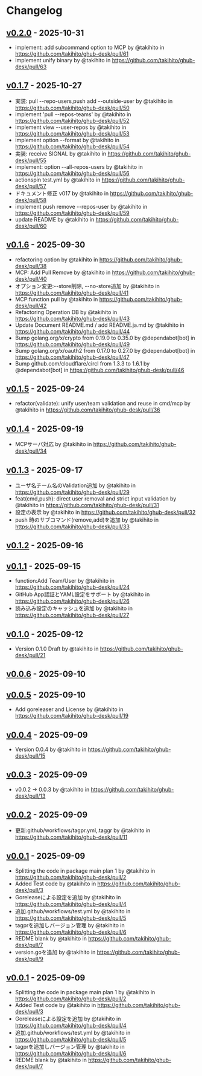 # Changelog

## [v0.2.0](https://github.com/takihito/ghub-desk/compare/v0.1.7...v0.2.0) - 2025-10-31
- implement: add subcommand option to MCP by @takihito in https://github.com/takihito/ghub-desk/pull/61
- implement unify binary by @takihito in https://github.com/takihito/ghub-desk/pull/63

## [v0.1.7](https://github.com/takihito/ghub-desk/compare/v0.1.6...v0.1.7) - 2025-10-27
- 実装: pull --repo-users,push add --outside-user by @takihito in https://github.com/takihito/ghub-desk/pull/50
- implement 'pull --repos-teams' by @takihito in https://github.com/takihito/ghub-desk/pull/52
- implement view --user-repos by @takihito in https://github.com/takihito/ghub-desk/pull/53
- implement option --format by @takihito in https://github.com/takihito/ghub-desk/pull/54
- 実装: receive SIGNAL by @takihito in https://github.com/takihito/ghub-desk/pull/55
- implement: option --all-repos-users by @takihito in https://github.com/takihito/ghub-desk/pull/56
- actionspin test.yml by @takihito in https://github.com/takihito/ghub-desk/pull/57
- ドキュメント修正 v017 by @takihito in https://github.com/takihito/ghub-desk/pull/58
- implement  push remove --repos-user  by @takihito in https://github.com/takihito/ghub-desk/pull/59
- update README by @takihito in https://github.com/takihito/ghub-desk/pull/60

## [v0.1.6](https://github.com/takihito/ghub-desk/compare/v0.1.5...v0.1.6) - 2025-09-30
- refactoring option  by @takihito in https://github.com/takihito/ghub-desk/pull/38
- MCP: Add Pull Remove by @takihito in https://github.com/takihito/ghub-desk/pull/40
- オプション変更:--store削除, --no-store追加 by @takihito in https://github.com/takihito/ghub-desk/pull/41
- MCP:function pull  by @takihito in https://github.com/takihito/ghub-desk/pull/42
- Refactoring Operation DB  by @takihito in https://github.com/takihito/ghub-desk/pull/43
- Update Document README.md / add README.ja.md by @takihito in https://github.com/takihito/ghub-desk/pull/44
- Bump golang.org/x/crypto from 0.19.0 to 0.35.0 by @dependabot[bot] in https://github.com/takihito/ghub-desk/pull/49
- Bump golang.org/x/oauth2 from 0.17.0 to 0.27.0 by @dependabot[bot] in https://github.com/takihito/ghub-desk/pull/47
- Bump github.com/cloudflare/circl from 1.3.3 to 1.6.1 by @dependabot[bot] in https://github.com/takihito/ghub-desk/pull/46

## [v0.1.5](https://github.com/takihito/ghub-desk/compare/v0.1.4...v0.1.5) - 2025-09-24
- refactor(validate): unify user/team validation and reuse in cmd/mcp by @takihito in https://github.com/takihito/ghub-desk/pull/36

## [v0.1.4](https://github.com/takihito/ghub-desk/compare/v0.1.3...v0.1.4) - 2025-09-19
- MCPサーバ対応 by @takihito in https://github.com/takihito/ghub-desk/pull/34

## [v0.1.3](https://github.com/takihito/ghub-desk/compare/v0.1.2...v0.1.3) - 2025-09-17
- ユーザ名チーム名のValidation追加 by @takihito in https://github.com/takihito/ghub-desk/pull/29
- feat(cmd,push): direct user removal and strict input validation by @takihito in https://github.com/takihito/ghub-desk/pull/31
- 設定の表示 by @takihito in https://github.com/takihito/ghub-desk/pull/32
- push 時のサブコマンド(remove,add)を追加 by @takihito in https://github.com/takihito/ghub-desk/pull/33

## [v0.1.2](https://github.com/takihito/ghub-desk/compare/v0.1.1...v0.1.2) - 2025-09-16

## [v0.1.1](https://github.com/takihito/ghub-desk/compare/v0.1.0...v0.1.1) - 2025-09-15
- function:Add Team/User by @takihito in https://github.com/takihito/ghub-desk/pull/24
- GitHub App認証とYAML設定をサポート by @takihito in https://github.com/takihito/ghub-desk/pull/26
- 読み込み設定のキャッシュを追加 by @takihito in https://github.com/takihito/ghub-desk/pull/27

## [v0.1.0](https://github.com/takihito/ghub-desk/compare/v0.0.6...v0.1.0) - 2025-09-12
- Version 0.1.0  Draft  by @takihito in https://github.com/takihito/ghub-desk/pull/21

## [v0.0.6](https://github.com/takihito/ghub-desk/compare/v0.0.5...v0.0.6) - 2025-09-10

## [v0.0.5](https://github.com/takihito/ghub-desk/compare/v0.0.4...v0.0.5) - 2025-09-10
- Add goreleaser and License by @takihito in https://github.com/takihito/ghub-desk/pull/19

## [v0.0.4](https://github.com/takihito/ghub-desk/compare/v0.0.3...v0.0.4) - 2025-09-09
- Version 0.0.4 by @takihito in https://github.com/takihito/ghub-desk/pull/15

## [v0.0.3](https://github.com/takihito/ghub-desk/compare/v0.0.2...v0.0.3) - 2025-09-09
- v0.0.2 -> 0.0.3 by @takihito in https://github.com/takihito/ghub-desk/pull/13

## [v0.0.2](https://github.com/takihito/ghub-desk/compare/v0.0.1...v0.0.2) - 2025-09-09
- 更新:github/workflows/tagpr.yml,.taggr by @takihito in https://github.com/takihito/ghub-desk/pull/11

## [v0.0.1](https://github.com/takihito/ghub-desk/commits/v0.0.1) - 2025-09-09
- Splitting the code in package main plan 1 by @takihito in https://github.com/takihito/ghub-desk/pull/2
- Added Test code by @takihito in https://github.com/takihito/ghub-desk/pull/3
- Goreleaseによる設定を追加 by @takihito in https://github.com/takihito/ghub-desk/pull/4
- 追加.github/workflows/test.yml by @takihito in https://github.com/takihito/ghub-desk/pull/5
- tagprを追加しバージョン管理 by @takihito in https://github.com/takihito/ghub-desk/pull/6
- REDME blank by @takihito in https://github.com/takihito/ghub-desk/pull/7
- version.goを追加 by @takihito in https://github.com/takihito/ghub-desk/pull/9

## [v0.0.1](https://github.com/takihito/ghub-desk/commits/v0.0.1) - 2025-09-09
- Splitting the code in package main plan 1 by @takihito in https://github.com/takihito/ghub-desk/pull/2
- Added Test code by @takihito in https://github.com/takihito/ghub-desk/pull/3
- Goreleaseによる設定を追加 by @takihito in https://github.com/takihito/ghub-desk/pull/4
- 追加.github/workflows/test.yml by @takihito in https://github.com/takihito/ghub-desk/pull/5
- tagprを追加しバージョン管理 by @takihito in https://github.com/takihito/ghub-desk/pull/6
- REDME blank by @takihito in https://github.com/takihito/ghub-desk/pull/7
